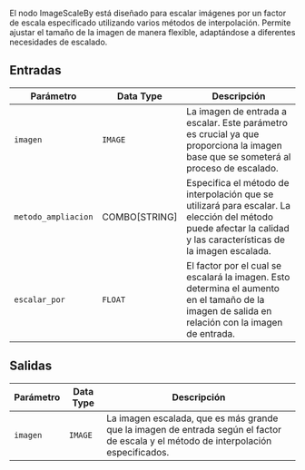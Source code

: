 El nodo ImageScaleBy está diseñado para escalar imágenes por un factor de escala especificado utilizando varios métodos de interpolación. Permite ajustar el tamaño de la imagen de manera flexible, adaptándose a diferentes necesidades de escalado.

## Entradas

| Parámetro       | Data Type | Descripción                                                                 |
|-----------------|-------------|----------------------------------------------------------------------------|
| `imagen`         | `IMAGE`     | La imagen de entrada a escalar. Este parámetro es crucial ya que proporciona la imagen base que se someterá al proceso de escalado. |
| `metodo_ampliacion`| COMBO[STRING] | Especifica el método de interpolación que se utilizará para escalar. La elección del método puede afectar la calidad y las características de la imagen escalada. |
| `escalar_por`      | `FLOAT`     | El factor por el cual se escalará la imagen. Esto determina el aumento en el tamaño de la imagen de salida en relación con la imagen de entrada. |

## Salidas

| Parámetro | Data Type | Descripción                                                   |
|-----------|-------------|---------------------------------------------------------------|
| `imagen`   | `IMAGE`     | La imagen escalada, que es más grande que la imagen de entrada según el factor de escala y el método de interpolación especificados. |

